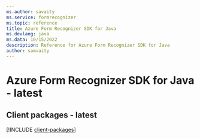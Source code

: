 ```yaml
---
ms.author: savaity
ms.service: formrecognizer
ms.topic: reference
title: Azure Form Recognizer SDK for Java
ms.devlang: java
ms.data: 10/15/2022
description: Reference for Azure Form Recognizer SDK for Java
author: samvaity
---
```

# Azure Form Recognizer SDK for Java - latest

## Client packages - latest
[!INCLUDE [client-packages](form-recognizer-client-index.md)]
